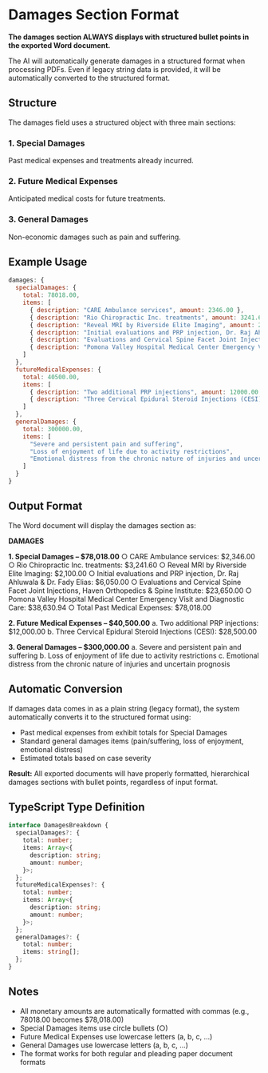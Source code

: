 # Damages Section Format

**The damages section ALWAYS displays with structured bullet points in the exported Word document.**

The AI will automatically generate damages in a structured format when processing PDFs. Even if legacy string data is provided, it will be automatically converted to the structured format.

## Structure

The damages field uses a structured object with three main sections:

### 1. Special Damages
Past medical expenses and treatments already incurred.

### 2. Future Medical Expenses
Anticipated medical costs for future treatments.

### 3. General Damages
Non-economic damages such as pain and suffering.

## Example Usage

```javascript
damages: {
  specialDamages: {
    total: 78018.00,
    items: [
      { description: "CARE Ambulance services", amount: 2346.00 },
      { description: "Rio Chiropractic Inc. treatments", amount: 3241.60 },
      { description: "Reveal MRI by Riverside Elite Imaging", amount: 2100.00 },
      { description: "Initial evaluations and PRP injection, Dr. Raj Ahluwala & Dr. Fady Elias", amount: 6050.00 },
      { description: "Evaluations and Cervical Spine Facet Joint Injections, Haven Orthopedics & Spine Institute", amount: 23650.00 },
      { description: "Pomona Valley Hospital Medical Center Emergency Visit and Diagnostic Care", amount: 38630.94 }
    ]
  },
  futureMedicalExpenses: {
    total: 40500.00,
    items: [
      { description: "Two additional PRP injections", amount: 12000.00 },
      { description: "Three Cervical Epidural Steroid Injections (CESI)", amount: 28500.00 }
    ]
  },
  generalDamages: {
    total: 300000.00,
    items: [
      "Severe and persistent pain and suffering",
      "Loss of enjoyment of life due to activity restrictions",
      "Emotional distress from the chronic nature of injuries and uncertain prognosis"
    ]
  }
}
```

## Output Format

The Word document will display the damages section as:

**DAMAGES**

**1.  Special Damages – $78,018.00**
     ○  CARE Ambulance services: $2,346.00
     ○  Rio Chiropractic Inc. treatments: $3,241.60
     ○  Reveal MRI by Riverside Elite Imaging: $2,100.00
     ○  Initial evaluations and PRP injection, Dr. Raj Ahluwala & Dr. Fady Elias: $6,050.00
     ○  Evaluations and Cervical Spine Facet Joint Injections, Haven Orthopedics & Spine Institute: $23,650.00
     ○  Pomona Valley Hospital Medical Center Emergency Visit and Diagnostic Care: $38,630.94
     ○  Total Past Medical Expenses: $78,018.00

**2.  Future Medical Expenses – $40,500.00**
     a.  Two additional PRP injections: $12,000.00
     b.  Three Cervical Epidural Steroid Injections (CESI): $28,500.00

**3.  General Damages – $300,000.00**
     a.  Severe and persistent pain and suffering
     b.  Loss of enjoyment of life due to activity restrictions
     c.  Emotional distress from the chronic nature of injuries and uncertain prognosis

## Automatic Conversion

If damages data comes in as a plain string (legacy format), the system automatically converts it to the structured format using:
- Past medical expenses from exhibit totals for Special Damages
- Standard general damages items (pain/suffering, loss of enjoyment, emotional distress)
- Estimated totals based on case severity

**Result:** All exported documents will have properly formatted, hierarchical damages sections with bullet points, regardless of input format.

## TypeScript Type Definition

```typescript
interface DamagesBreakdown {
  specialDamages?: {
    total: number;
    items: Array<{
      description: string;
      amount: number;
    }>;
  };
  futureMedicalExpenses?: {
    total: number;
    items: Array<{
      description: string;
      amount: number;
    }>;
  };
  generalDamages?: {
    total: number;
    items: string[];
  };
}
```

## Notes

- All monetary amounts are automatically formatted with commas (e.g., 78018.00 becomes $78,018.00)
- Special Damages items use circle bullets (○)
- Future Medical Expenses use lowercase letters (a, b, c, ...)
- General Damages use lowercase letters (a, b, c, ...)
- The format works for both regular and pleading paper document formats
